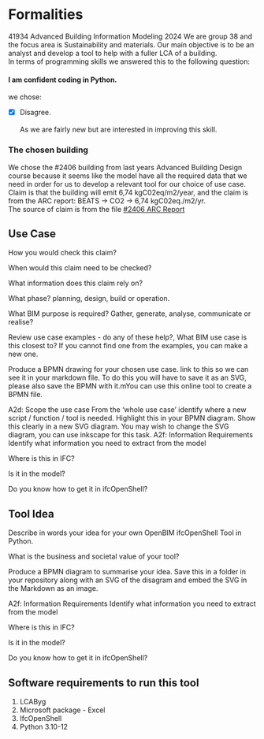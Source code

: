 # Formalities
41934 Advanced Building Information Modeling 2024
We are group 38 and the focus area is Sustainability and materials. Our main objective is to be an analyst and develop a tool to help with a fuller LCA of a building.   
In terms of programming skills we answered this to the following question:  
#### I am confident coding in Python.  
we chose:  
- [x] Disagree.   
<br /> As we are fairly new but are interested in improving this skill.

### The chosen building 
We chose the #2406 building from last years Advanced Building Design course because it seems like the model have all the required data that we need in order for us to develop a relevant tool for our choice of use case.  
Claim is that the building will emit 6,74 kgC02eq/m2/year, and the claim is from the ARC report: BEATS -> CO2 -> 6,74 kgC02eq./m2/yr.  
The source of claim is from the file [#2406 ARC Report](https://github.com/fcBIM/gruppe38/blob/809fada3f66e063b730dfc2ff6c38421f6afafb6/rules/Assignment%202/files/CES_BLD_24_06_ARC.pdf)
## Use Case
How you would check this claim?

When would this claim need to be checked?

What information does this claim rely on?

What phase? planning, design, build or operation.

What BIM purpose is required? Gather, generate, analyse, communicate or realise?

Review use case examples - do any of these help?, What BIM use case is this closest to? If you cannot find one from the examples, you can make a new one.

Produce a BPMN drawing for your chosen use case. link to this so we can see it in your markdown file. To do this you will have to save it as an SVG, please also save the BPMN with it.mYou can use this online tool to create a BPMN file.


A2d: Scope the use case
From the ‘whole use case’ identify where a new script / function / tool is needed. Highlight this in your BPMN diagram. Show this clearly in a new SVG diagram. You may wish to change the SVG diagram, you can use inkscape for this task.
A2f: Information Requirements
Identify what information you need to extract from the model

Where is this in IFC?

Is it in the model?

Do you know how to get it in ifcOpenShell?


## Tool Idea  
Describe in words your idea for your own OpenBIM ifcOpenShell Tool in Python.

What is the business and societal value of your tool?

Produce a BPMN diagram to summarise your idea. Save this in a folder in your repository along with an SVG of the disagram and embed the SVG in the Markdown as an image.

A2f: Information Requirements
Identify what information you need to extract from the model

Where is this in IFC?

Is it in the model?

Do you know how to get it in ifcOpenShell?


## Software requirements to run this tool  

1. LCAByg
2. Microsoft package - Excel
3. IfcOpenShell
4. Python 3.10-12

